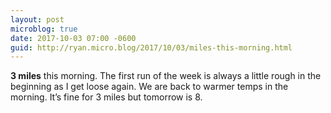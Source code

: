 ```yaml
---
layout: post
microblog: true
date: 2017-10-03 07:00 -0600
guid: http://ryan.micro.blog/2017/10/03/miles-this-morning.html
---
```

**3 miles** this morning. The first run of the week is always a little rough in the beginning as I get loose again. We are back to warmer temps in the morning. It’s fine for 3 miles but tomorrow is 8. 
